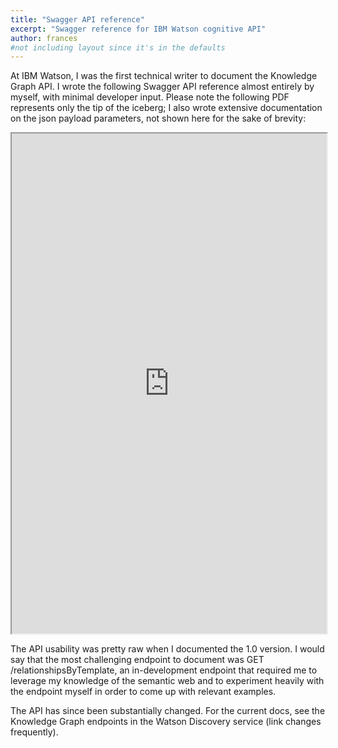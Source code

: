 ```yaml
---
title: "Swagger API reference"
excerpt: "Swagger reference for IBM Watson cognitive API"
author: frances
#not including layout since it's in the defaults
---
```



At IBM Watson, I was the first technical writer to document the Knowledge Graph API. I wrote the following Swagger API reference almost entirely by myself, with minimal developer input. Please note the following PDF represents only the tip of the iceberg; I also wrote extensive documentation on the json payload parameters, not shown here for the sake of brevity:

<iframe src="https://drive.google.com/file/d/11-A0oHiriONG14xwMepQ6u9DCdCAbLIZ/preview" width="100%" height="800em"></iframe>

The API usability was pretty raw when I documented the 1.0 version. I would say that the most challenging endpoint to document was GET /relationshipsByTemplate, an in-development endpoint that required me to leverage my knowledge of the semantic web and to experiment heavily with the endpoint myself in order to come up with relevant examples. 





The API has since been substantially changed. For the current docs, see the Knowledge Graph endpoints in the Watson Discovery service (link changes frequently).

